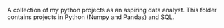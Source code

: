A collection of my python projects as an aspiring data analyst. This folder contains projects in Python (Numpy and Pandas) and SQL. 
